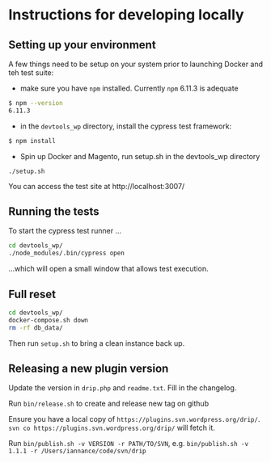 # Instructions for developing locally

## Setting up your environment

A few things need to be setup on your system prior to launching Docker and teh test suite:
 - make sure you have `npm` installed. Currently `npm` 6.11.3 is adequate
```bash
$ npm --version
6.11.3
```
 - in the `devtools_wp` directory, install the cypress test framework:
```bash
$ npm install
```
 - Spin up Docker and Magento, run setup.sh in the devtools_wp directory
 ```aidl
./setup.sh
```

You can access the test site at http://localhost:3007/

## Running the tests

To start the cypress test runner ...

```bash
cd devtools_wp/
./node_modules/.bin/cypress open
```

...which will open a small window that allows test execution.

## Full reset

```bash
cd devtools_wp/
docker-compose.sh down
rm -rf db_data/
```

Then run `setup.sh` to bring a clean instance back up.

## Releasing a new plugin version

Update the version in `drip.php` and `readme.txt`. Fill in the changelog.

Run `bin/release.sh` to create and release new tag on github

Ensure you have a local copy of `https://plugins.svn.wordpress.org/drip/`. `svn co https://plugins.svn.wordpress.org/drip/` will fetch it.

Run `bin/publish.sh -v VERSION -r PATH/TO/SVN`, e.g. `bin/publish.sh -v 1.1.1 -r /Users/iannance/code/svn/drip`
